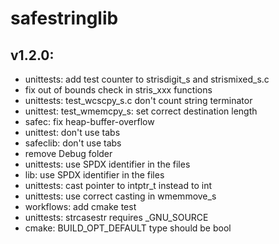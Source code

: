 # safestringlib

## v1.2.0:
 - unittests: add test counter to strisdigit_s and strismixed_s.c
 - fix out of bounds check in stris_xxx functions
 - unittests: test_wcscpy_s.c don't count string terminator
 - unittest: test_wmemcpy_s: set correct destination length
 - safec: fix heap-buffer-overflow
 - unittest: don't use tabs
 - safeclib: don't use tabs
 - remove Debug folder
 - unittests: use SPDX identifier in the files
 - lib: use SPDX identifier in the files
 - unittests: cast pointer to intptr_t instead to int
 - unittests: use correct casting in wmemmove_s
 - workflows: add cmake test
 - unittests: strcasestr requires _GNU_SOURCE
 - cmake: BUILD_OPT_DEFAULT type should be bool
